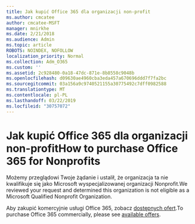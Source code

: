 ```yaml
---
title: Jak kupić Office 365 dla organizacji non-profit
ms.author: cmcatee
author: cmcatee-MSFT
manager: mnirkhe
ms.date: 2/21/2018
ms.audience: Admin
ms.topic: article
ROBOTS: NOINDEX, NOFOLLOW
localization_priority: Normal
ms.collection: Adm_O365
ms.custom: ''
ms.assetid: 2c928480-0a18-47dc-871e-8b8558c9048b
ms.openlocfilehash: d09630ae4960cba3eda457a670696ddd7f7fa2bc
ms.sourcegitcommit: 03a156a9c9740521155a30775492c7dff0982588
ms.translationtype: MT
ms.contentlocale: pl-PL
ms.lasthandoff: 03/22/2019
ms.locfileid: "30757072"
---
```

# <a name="how-to-purchase-office-365-for-nonprofits"></a><span data-ttu-id="753a8-102">Jak kupić Office 365 dla organizacji non-profit</span><span class="sxs-lookup"><span data-stu-id="753a8-102">How to purchase Office 365 for Nonprofits</span></span>

<span data-ttu-id="753a8-103">Możemy przeglądowi Twoje żądanie i ustalił, że organizacja ta nie kwalifikuje się jako Microsoft wyspecjalizowanej organizacji Nonprofit.</span><span class="sxs-lookup"><span data-stu-id="753a8-103">We reviewed your request and determined this organization is not eligible as a Microsoft Qualified Nonprofit Organization.</span></span>
  
<span data-ttu-id="753a8-104">Aby zakupić komercyjnie usługi Office 365, zobacz [dostępnych ofert](https://portal.office.com/AdminPortal/Home).</span><span class="sxs-lookup"><span data-stu-id="753a8-104">To purchase Office 365 commercially, please see [available offers](https://portal.office.com/AdminPortal/Home).</span></span>
  

